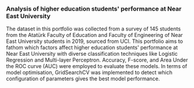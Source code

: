 ### Analysis of higher education students' performance at Near East University
The dataset in this portfolio was collected from a survey of 145 students from the Atatürk Faculty of Education and Faculty of Engineering of Near East University students in 2019, sourced from UCI. This portfolio aims to fathom which factors affect higher education students' performance at Near East University with diverse classification techniques like Logistic Regression and Multi-layer Perceptron. Accuracy, F-score, and Area Under the ROC curve (AUC) were employed to evaluate these models. In terms of model optimisation, GridSearchCV was implemented to detect which configuration of parameters gives the best model performance.
